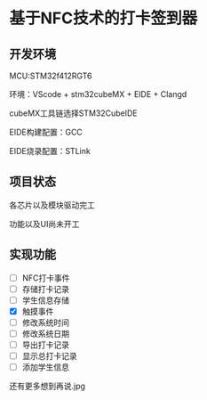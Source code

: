 # 基于NFC技术的打卡签到器

## 开发环境

MCU:STM32f412RGT6

环境：VScode + stm32cubeMX + EIDE + Clangd

cubeMX工具链选择STM32CubeIDE

EIDE构建配置：GCC

EIDE烧录配置：STLink

## 项目状态

各芯片以及模块驱动完工

功能以及UI尚未开工

## 实现功能

- [ ] NFC打卡事件
- [ ] 存储打卡记录
- [ ] 学生信息存储
- [x] 触摸事件
- [ ] 修改系统时间
- [ ] 修改系统日期
- [ ] 导出打卡记录
- [ ] 显示总打卡记录
- [ ] 添加学生信息

还有更多想到再说.jpg

